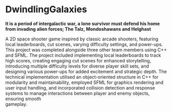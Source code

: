 # DwindlingGalaxies
**It is a period of intergalactic war, a lone survivor must defend his home from invading alien forces; The Talz, Mondoshawans and Helghast**

A 2D space shooter game inspired by classic arcade shooters, featuring local leaderboards, cut scenes, varying difficulty settings, and power-ups. This project was completed alongside three other team members using C++ and   SFML. The project included implementing local leaderboards to track high scores, creating engaging cut scenes for enhanced storytelling, introducing multiple difficulty levels for diverse player skill sets, and designing various power-ups for added excitement and strategic depth. The technical implementation utilised an object-oriented structure in C++ for modularity and maintainability, employed SFML for graphics rendering and user input handling, and incorporated collision detection and response systems to manage interactions between player and enemy objects, ensuring smooth  
gameplay.
